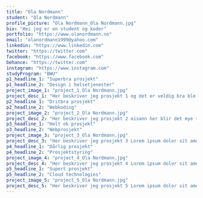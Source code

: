```yaml
---
title: "Ola Nordmann"
student: "Ola Nordmann"
profile_picture: "Ola Nordmann_Ola Nordmann.jpg"
bio: "Hei jeg er en student og koder"
portfolio: "https://www.olanordmann.no"
email: "olanordmann1999@yahoo.com"
linkedin: "https://www.linkedin.com"
twitter: "https://twitter.com"
facebook: "https://www.facebook.com"
behance: "https://twitter.com"
instagram: "https://www.instagram.com"
studyProgram: "BWU"
p1_headline_1: "Superbra prosjekt"
p1_headline_2: "Design i helsetjenester"
project_image_1: "project_1_Ola Nordmann.jpg"
project_desc_1: "Her beskriver jeg prosjekt 1 og det er veldig bra ble veldig fornøyd og sånn osv osv"
p2_headline_1: "Dritbra prosjekt"
p2_headline_2: "Webkoding"
project_image_2: "project_2_Ola Nordmann.jpg"
project_desc_2: "Her beskriver jeg prosjekt 2 oisann her blir det mye tekst, fyll tekst tho Lorem ipsum dolor sit amet, consectetur adipiscing elit, sed do eiusmod tempor incididunt ut labore et dolore magna aliqua. Ut enim ad minim veniam, quis nostrud exercitation ullamco laboris nisi ut aliquip ex ea commodo consequat. Duis aute irure dolor in reprehenderit in voluptate velit esse cillum dolore eu fugiat nulla pariatur. Excepteur sint occaecat cupidatat non proident, sunt in culpa qui officia deserunt mollit anim id est laborum. Lorem ipsum dolor sit amet, consectetur adipiscing elit, sed do eiusmod tempor incididunt ut labore et dolore magna aliqua. Ut enim ad minim veniam, quis nostrud exercitation ullamco laboris nisi ut aliquip ex ea commodo consequat. Duis aute irure dolor in reprehenderit in voluptate velit esse cillum dolore eu fugiat nulla pariatur. Excepteur sint occaecat cupidatat non proident, sunt in culpa qui officia deserunt mollit anim id est laborum."
p3_headline_1: "Helt ok prosjekt"
p3_headline_2: "Webprosjekt"
project_image_3: "project_3_Ola Nordmann.jpg"
project_desc_3: "Her beskriver jeg prosjekt 3 Lorem ipsum dolor sit amet, consectetur adipiscing elit, sed do eiusmod tempor incididunt ut labore et dolore magna aliqua. Ut enim ad minim veniam, quis nostrud exercitation ullamco laboris nisi ut aliquip ex ea commodo consequat."
p4_headline_1: "Dårlig prosjekt"
p4_headline_2: "Prosjektstyring"
project_image_4: "project_4_Ola Nordmann.jpg"
project_desc_4: "Her beskriver jeg prosjekt 4 Lorem ipsum dolor sit amet, consectetur adipiscing elit, sed do eiusmod tempor incididunt ut labore et dolore magna aliqua. Ut enim ad minim veniam, quis nostrud exercitation ullamco laboris nisi ut aliquip ex ea commodo consequat. Duis aute irure dolor in reprehenderit in voluptate velit esse cillum dolore eu fugiat nulla pariatur."
p5_headline_1: "Supert prosjekt"
p5_headline_2: "Cloud technologies"
project_image_5: "project_5_Ola Nordmann.jpg"
project_desc_5: "Her beskriver jeg prosjekt 5 Lorem ipsum dolor sit amet, consectetur adipiscing elit, sed do eiusmod tempor incididunt ut labore et dolore magna aliqua. Ut enim ad minim veniam, quis nostrud exercitation ullamco laboris nisi ut aliquip ex ea commodo consequat. Duis aute irure dolor in reprehenderit in voluptate velit esse cillum dolore eu fugiat nulla pariatur. Excepteur sint occaecat cupidatat non proident, sunt in culpa qui officia deserunt mollit anim id est laborum."
---
```

